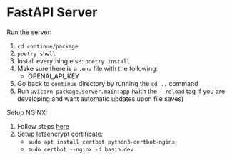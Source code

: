 # FastAPI Server

Run the server:

1. `cd continue/package`
2. `poetry shell`
3. Install everything else: `poetry install`
4. Make sure there is a `.env` file with the following:
   - OPENAI_API_KEY
5. Go back to `continue` directory by running the `cd ..` command
6. Run `uvicorn package.server.main:app` (with the `--reload` tag if you are developing and want automatic updates upon file saves)

Setup NGINX:

1. Follow steps [here](https://www.digitalocean.com/community/tutorials/how-to-configure-nginx-as-a-reverse-proxy-on-ubuntu-22-04)
2. Setup letsencrypt certificate:
   - `sudo apt install certbot python3-certbot-nginx`
   - `sudo certbot --nginx -d basin.dev`
